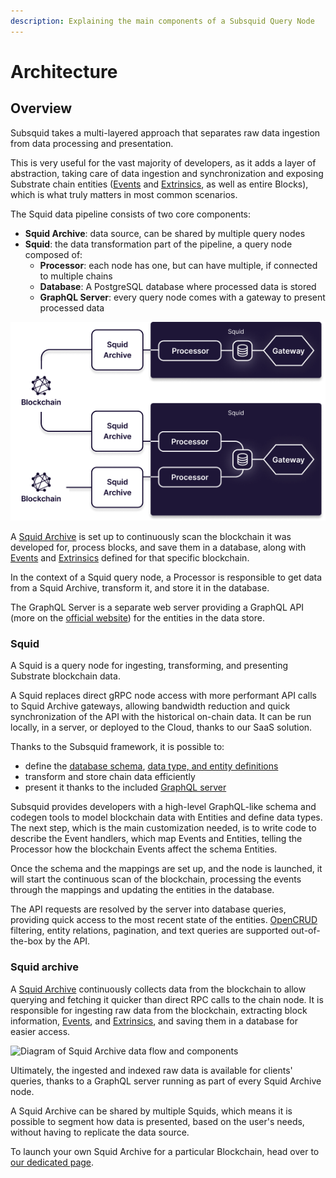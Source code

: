 ```yaml
---
description: Explaining the main components of a Subsquid Query Node
---
```


# Architecture

## Overview

Subsquid takes a multi-layered approach that separates raw data ingestion from data processing and presentation.

This is very useful for the vast majority of developers, as it adds a layer of abstraction, taking care of data ingestion and synchronization and exposing Substrate chain entities ([Events](substrate.md#events) and [Extrinsics](substrate.md#extrinsics), as well as entire Blocks), which is what truly matters in most common scenarios.

The Squid data pipeline consists of two core components:

* **Squid Archive**: data source, can be shared by multiple query nodes
* **Squid**: the data transformation part of the pipeline, a query node composed of:
  * **Processor**: each node has one, but can have multiple, if connected to multiple chains
  * **Database**: A PostgreSQL database where processed data is stored
  * **GraphQL Server**: every query node comes with a gateway to present processed data

![Squid and Squid Archive are the main components](<../.gitbook/assets/Squid Architecture diagram.png>)

A [Squid Archive](architecture.md#squid-archive) is set up to continuously scan the blockchain it was developed for, process blocks, and save them in a database, along with [Events](substrate.md#events) and [Extrinsics](substrate.md#extrinsics) defined for that specific blockchain.

In the context of a Squid query node, a Processor is responsible to get data from a Squid Archive, transform it, and store it in the database.

The GraphQL Server is a separate web server providing a GraphQL API (more on the [official website](https://graphql.org)) for the entities in the data store.&#x20;

### Squid

A Squid is a query node for ingesting, transforming, and presenting Substrate blockchain data.

A Squid replaces direct gRPC node access with more performant API calls to Squid Archive gateways, allowing bandwidth reduction and quick synchronization of the API with the historical on-chain data. It can be run locally, in a server, or deployed to the Cloud, thanks to our SaaS solution.

Thanks to the Subsquid framework, it is possible to:

* define the [database schema](../recipes/how-to-define-a-database-schema.md), [data type, and entity definitions](../tutorial/generate-typescript-definitions.md)
* transform and store chain data efficiently
* present it thanks to the included [GraphQL server](broken-reference)

Subsquid provides developers with a high-level GraphQL-like schema and codegen tools to model blockchain data with Entities and define data types.\
The next step, which is the main customization needed, is to write code to describe the Event handlers, which map Events and Entities, telling the Processor how the blockchain Events affect the schema Entities.

Once the schema and the mappings are set up, and the node is launched, it will start the continuous scan of the blockchain, processing the events through the mappings and updating the entities in the database.

The API requests are resolved by the server into database queries, providing quick access to the most recent state of the entities. [OpenCRUD](https://www.opencrud.org) filtering, entity relations, pagination, and text queries are supported out-of-the-box by the API.

### Squid archive

A [Squid Archive](architecture.md#squid-archive) continuously collects data from the blockchain to allow querying and fetching it quicker than direct RPC calls to the chain node. It is responsible for ingesting raw data from the blockchain, extracting block information, [Events](substrate.md#events), and [Extrinsics](substrate.md#extrinsics), and saving them in a database for easier access.

![Diagram of Squid Archive data flow and components](../.gitbook/assets/PXL\_20220124\_161549932.jpg)

Ultimately, the ingested and indexed raw data is available for clients' queries, thanks to a GraphQL server running as part of every Squid Archive node.

A Squid Archive can be shared by multiple Squids, which means it is possible to segment how data is presented, based on the user's needs, without having to replicate the data source.

To launch your own Squid Archive for a particular Blockchain, head over to [our dedicated page](../recipes/how-to-launch-a-squid-archive.md).
